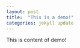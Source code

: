 ```yaml
---
layout: post
title:  "This is a demo!"
categories: jekyll update
---
```


This is content of demo!

